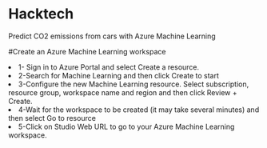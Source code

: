 # Hacktech
Predict CO2 emissions from cars with Azure Machine Learning

#Create an Azure Machine Learning workspace
<li> 1- Sign in to Azure Portal and select Create a resource.
<li> 2-Search for Machine Learning and then click Create to start
<li> 3-Configure the new Machine Learning resource. Select subscription, resource group, workspace name and region and then click Review + Create.
<li> 4-Wait for the workspace to be created (it may take several minutes) and then select Go to resource
<li> 5-Click on Studio Web URL to go to your Azure Machine Learning workspace.
